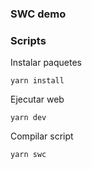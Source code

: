 ### SWC demo

### Scripts

Instalar paquetes

```
yarn install
```

Ejecutar web

```
yarn dev
```

Compilar script

```
yarn swc
```